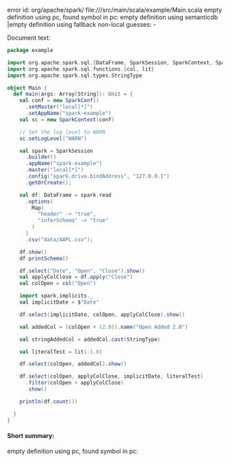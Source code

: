 error id: org/apache/spark/
file://<WORKSPACE>/src/main/scala/example/Main.scala
empty definition using pc, found symbol in pc: 
empty definition using semanticdb
|empty definition using fallback
non-local guesses:
	 -

Document text:

```scala
package example

import org.apache.spark.sql.{DataFrame, SparkSession, SparkContext, SparkConf}
import org.apache.spark.sql.functions.{col, lit}
import org.apache.spark.sql.types.StringType

object Main {
  def main(args: Array[String]): Unit = {
    val conf = new SparkConf()
      .setMaster("local[*]")
      .setAppName("spark-example")
    val sc = new SparkContext(conf)

    // Set the log level to WARN
    sc.setLogLevel("WARN")

    val spark = SparkSession
      .builder()
      .appName("spark-example")
      .master("local[*]")
      .config("spark.drive.bindAddress", "127.0.0.1")
      .getOrCreate();

    val df: DataFrame = spark.read
      .options(
        Map(
          "header" -> "true",
          "inferSchema" -> "true"
        )
      )
      .csv("data/AAPL.csv");

    df.show()
    df.printSchema()

    df.select("Date", "Open", "Close").show()
    val applyColClose = df.apply("Close")
    val colOpen = col("Open")

    import spark.implicits._
    val implicitDate = $"Date"

    df.select(implicitDate, colOpen, applyColClose).show()

    val addedCol = (colOpen + (2.0)).name("Open Added 2.0")

    val stringAddedCol = addedCol.cast(StringType)

    val literalTest = lit(-1.0)

    df.select(colOpen, addedCol).show()

    df.select(colOpen, applyColClose, implicitDate, literalTest)
      .filter(colOpen > applyColClose)
      .show()

    println(df.count())

  }
}

```

#### Short summary: 

empty definition using pc, found symbol in pc: 